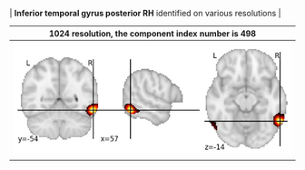 


| **Inferior temporal gyrus posterior RH** identified on various resolutions |

| 1024 resolution, the component index number is 498|  
|:---:|  
| ![Component 1024](../1024/final/498.jpg "From component 1024: Inferior temporal gyrus posterior RH") |